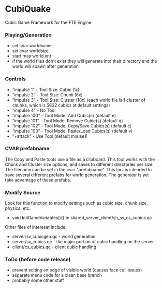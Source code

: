 # CubiQuake
Cubic Game Framework for the FTE Engine

### Playing/Generation
- set cvar worldname
- set cvar worldsize
- start map world.ent
- if the world files don't exist they will generate into their directory and the world will spawn after generation

### Controls
- "impulse 1" - Tool Size: Cubic (1x)
- "impulse 2" - Tool Size: Chunk (6x)
- "impulse 3" - Tool Size: Cluster (18x) (each world file is 1 cluster of chunks, which is 5832 cubics at default settings)
- "impulse 4" - No Tool
- "impulse 100" - Tool Mode: Add Cubic(s) (default e)
- "impulse 101" - Tool Mode: Remove Cubic(s) (default q)
- "impulse 102" - Tool Mode: Copy/Save Cubics(s) (default c)
- "impulse 103" - Tool Mode: Paste/Load Cubics(s) (default v)
- "+attack" - Use Tool  (default mouse1)

### CVAR prefabname
The Copy and Paste tools use a file as a clipboard. This tool works with the Chunk and Cluster size options, and saves to different directories per size. The filename can be set in the cvar "prefabname". This tool is intended to save several different prefabs for world generation. The generator is yet take advantage of these prefabs.

### Modify Source
Look for this function to modify settings such as cubic size, chunk size, physics, etc.
- void InitGameVariables(){} in shared_server_client/sh_sv_cs_cubics.qc

Other files of intereset include:
- server/sv_cubicgen.qc - world generation
- server/sv_cubics.qc - the major portion of cubic handling on the server
- client/cs_cubics.qc - client cubic handling

### ToDo (before code release)
- prevent editing on edge of visible world (causes face cull issues)
- separate menu code for a clean base branch
- probably some other stuff
